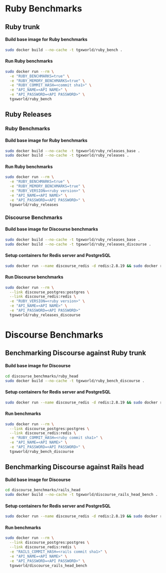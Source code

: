 # Ruby Benchmarks

## Ruby trunk

#### Build base image for Ruby benchmarks
```bash
sudo docker build --no-cache -t tgxworld/ruby_bench .
```

#### Run Ruby benchmarks
```bash
sudo docker run --rm \
  -e "RUBY_BENCHMARKS=true" \
  -e "RUBY_MEMORY_BENCHMARKS=true" \
  -e "RUBY_COMMIT_HASH=<commit sha1>" \
  -e "API_NAME=<API NAME>" \
  -e "API_PASSWORD=<API PASSWORD>" \
  tgxworld/ruby_bench
```
## Ruby Releases

### Ruby Benchmarks

#### Build base image for Ruby benchmarks
```bash
sudo docker build --no-cache -t tgxworld/ruby_releases_base .
sudo docker build --no-cache -t tgxworld/ruby_releases .
```

#### Run Ruby benchmarks
```bash
sudo docker run --rm \
  -e "RUBY_BENCHMARKS=true" \
  -e "RUBY_MEMORY_BENCHMARKS=true" \
  -e "RUBY_VERSION=<ruby version>" \
  -e "API_NAME=<API NAME>" \
  -e "API_PASSWORD=<API PASSWORD>" \
  tgxworld/ruby_releases
```

### Discourse Benchmarks

#### Build base image for Discourse benchmarks
```bash
sudo docker build --no-cache -t tgxworld/ruby_releases_base .
sudo docker build --no-cache -t tgxworld/ruby_releases_discourse .
```

#### Setup containers for Redis server and PostgreSQL
```bash
sudo docker run --name discourse_redis -d redis:2.8.19 && sudo docker run --name discourse_postgres -d postgres:9.3.5
```

#### Run Discourse benchmarks
```bash
sudo docker run --rm \
  --link discourse_postgres:postgres \
  --link discourse_redis:redis \
  -e "RUBY_VERSION=<ruby version>" \
  -e "API_NAME=<API NAME>" \
  -e "API_PASSWORD=<API PASSWORD>"
  tgxworld/ruby_releases_discourse
```

# Discourse Benchmarks

## Benchmarking Discourse against Ruby trunk

#### Build base image for Discourse
```bash
cd discourse_benchmarks/ruby_head
sudo docker build --no-cache -t tgxworld/ruby_bench_discourse .
```

#### Setup containers for Redis server and PostgreSQL
```bash
sudo docker run --name discourse_redis -d redis:2.8.19 && sudo docker run --name discourse_postgres -d postgres:9.3.5
```

#### Run benchmarks
```bash
sudo docker run --rm \
  --link discourse_postgres:postgres \
  --link discourse_redis:redis \
  -e "RUBY_COMMIT_HASH=<ruby commit sha1>" \
  -e "API_NAME=<API NAME>" \
  -e "API_PASSWORD=<API PASSWORD>" \
  tgxworld/ruby_bench_discourse
```

## Benchmarking Discourse against Rails head

#### Build base image for Discourse
```bash
cd discourse_benchmarks/rails_head
sudo docker build --no-cache -t tgxworld/discourse_rails_head_bench .
```

#### Setup containers for Redis server and PostgreSQL
```bash
sudo docker run --name discourse_redis -d redis:2.8.19 && sudo docker run --name discourse_postgres -d postgres:9.3.5
```

#### Run benchmarks
```bash
sudo docker run --rm \
  --link discourse_postgres:postgres \
  --link discourse_redis:redis \
  -e "RAILS_COMMIT_HASH=<rails commit sha1>" \
  -e "API_NAME=<API NAME>" \
  -e "API_PASSWORD=<API PASSWORD>" \
  tgxworld/discourse_rails_head_bench
```
